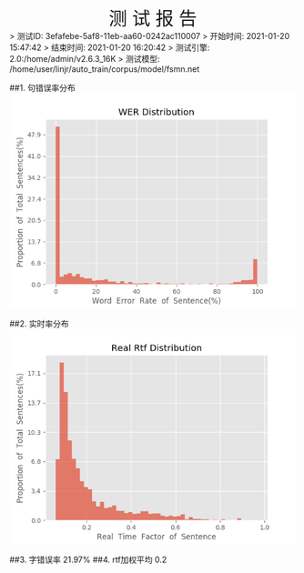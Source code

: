 <center><font size=6>测 试 报 告</font></center>
>	测试ID: 3efafebe-5af8-11eb-aa60-0242ac110007
>	开始时间: 2021-01-20 15:47:42
>	结束时间: 2021-01-20 16:20:42
>	测试引擎: 2.0:/home/admin/v2.6.3_16K
>	测试模型: /home/user/linjr/auto_train/corpus/model/fsmn.net

##1. 句错误率分布
![wer_distribution](./Wer_Distribution.png)

##2. 实时率分布
![read_rtf_distribution](./Real_Rtf_Distribution.png)

##3. 字错误率
21.97%
##4. rtf加权平均
0.2

